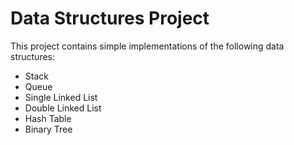 # Data Structures Project

This project contains simple implementations of the following data structures:

- Stack
- Queue
- Single Linked List
- Double Linked List
- Hash Table
- Binary Tree